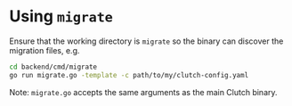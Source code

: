 # Using `migrate`

Ensure that the working directory is `migrate` so the binary can discover the migration files, e.g.

```bash
cd backend/cmd/migrate
go run migrate.go -template -c path/to/my/clutch-config.yaml
```

Note: `migrate.go` accepts the same arguments as the main Clutch binary.
